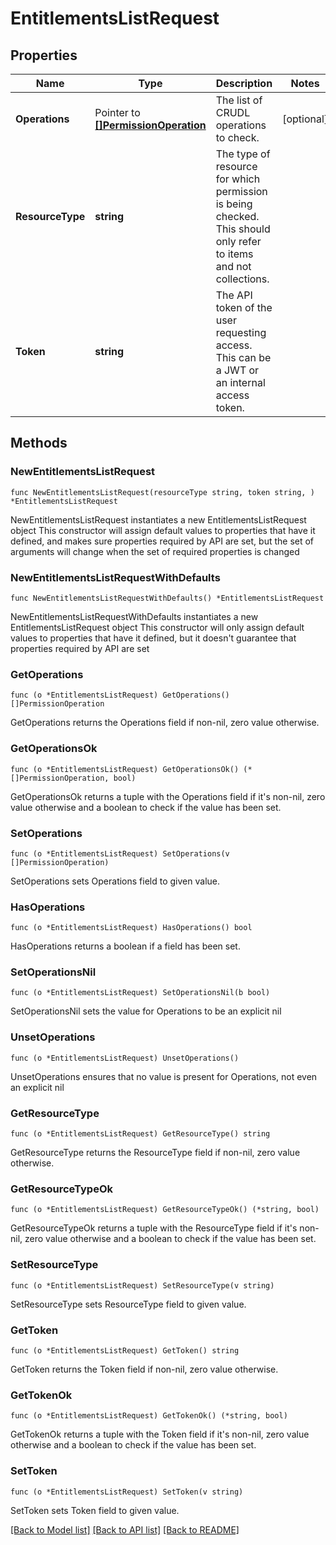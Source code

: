 <!--
Copyright (C) 2020-2025 Arm Limited or its affiliates and Contributors. All rights reserved.
SPDX-License-Identifier: Apache-2.0
-->
# EntitlementsListRequest

## Properties

Name | Type | Description | Notes
------------ | ------------- | ------------- | -------------
**Operations** | Pointer to [**[]PermissionOperation**](PermissionOperation.md) | The list of CRUDL operations to check. | [optional] 
**ResourceType** | **string** | The type of resource for which permission is being checked. This should only refer to items and not collections. | 
**Token** | **string** | The API token of the user requesting access. This can be a JWT or an internal access token. | 

## Methods

### NewEntitlementsListRequest

`func NewEntitlementsListRequest(resourceType string, token string, ) *EntitlementsListRequest`

NewEntitlementsListRequest instantiates a new EntitlementsListRequest object
This constructor will assign default values to properties that have it defined,
and makes sure properties required by API are set, but the set of arguments
will change when the set of required properties is changed

### NewEntitlementsListRequestWithDefaults

`func NewEntitlementsListRequestWithDefaults() *EntitlementsListRequest`

NewEntitlementsListRequestWithDefaults instantiates a new EntitlementsListRequest object
This constructor will only assign default values to properties that have it defined,
but it doesn't guarantee that properties required by API are set

### GetOperations

`func (o *EntitlementsListRequest) GetOperations() []PermissionOperation`

GetOperations returns the Operations field if non-nil, zero value otherwise.

### GetOperationsOk

`func (o *EntitlementsListRequest) GetOperationsOk() (*[]PermissionOperation, bool)`

GetOperationsOk returns a tuple with the Operations field if it's non-nil, zero value otherwise
and a boolean to check if the value has been set.

### SetOperations

`func (o *EntitlementsListRequest) SetOperations(v []PermissionOperation)`

SetOperations sets Operations field to given value.

### HasOperations

`func (o *EntitlementsListRequest) HasOperations() bool`

HasOperations returns a boolean if a field has been set.

### SetOperationsNil

`func (o *EntitlementsListRequest) SetOperationsNil(b bool)`

 SetOperationsNil sets the value for Operations to be an explicit nil

### UnsetOperations
`func (o *EntitlementsListRequest) UnsetOperations()`

UnsetOperations ensures that no value is present for Operations, not even an explicit nil
### GetResourceType

`func (o *EntitlementsListRequest) GetResourceType() string`

GetResourceType returns the ResourceType field if non-nil, zero value otherwise.

### GetResourceTypeOk

`func (o *EntitlementsListRequest) GetResourceTypeOk() (*string, bool)`

GetResourceTypeOk returns a tuple with the ResourceType field if it's non-nil, zero value otherwise
and a boolean to check if the value has been set.

### SetResourceType

`func (o *EntitlementsListRequest) SetResourceType(v string)`

SetResourceType sets ResourceType field to given value.


### GetToken

`func (o *EntitlementsListRequest) GetToken() string`

GetToken returns the Token field if non-nil, zero value otherwise.

### GetTokenOk

`func (o *EntitlementsListRequest) GetTokenOk() (*string, bool)`

GetTokenOk returns a tuple with the Token field if it's non-nil, zero value otherwise
and a boolean to check if the value has been set.

### SetToken

`func (o *EntitlementsListRequest) SetToken(v string)`

SetToken sets Token field to given value.



[[Back to Model list]](../README.md#documentation-for-models) [[Back to API list]](../README.md#documentation-for-api-endpoints) [[Back to README]](../README.md)


